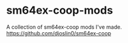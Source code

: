 # sm64ex-coop-mods
A collection of sm64ex-coop mods I've made. https://github.com/djoslin0/sm64ex-coop
